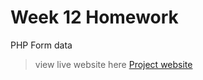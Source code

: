 # Week 12 Homework

PHP Form data
>view live website here [Project website](http://se412-tuymove.azurewebsites.net/week12.homework/)

